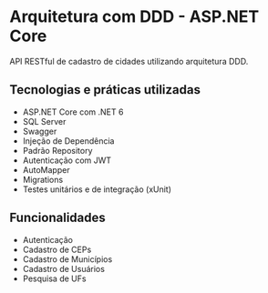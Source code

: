 # Arquitetura com DDD - ASP.NET Core

API RESTful de cadastro de cidades utilizando arquitetura DDD.

## Tecnologias e práticas utilizadas
- ASP.NET Core com .NET 6
- SQL Server
- Swagger
- Injeção de Dependência
- Padrão Repository
- Autenticação com JWT
- AutoMapper
- Migrations
- Testes unitários e de integração (xUnit)

## Funcionalidades
- Autenticação
- Cadastro de CEPs
- Cadastro de Municípios
- Cadastro de Usuários 
- Pesquisa de UFs
